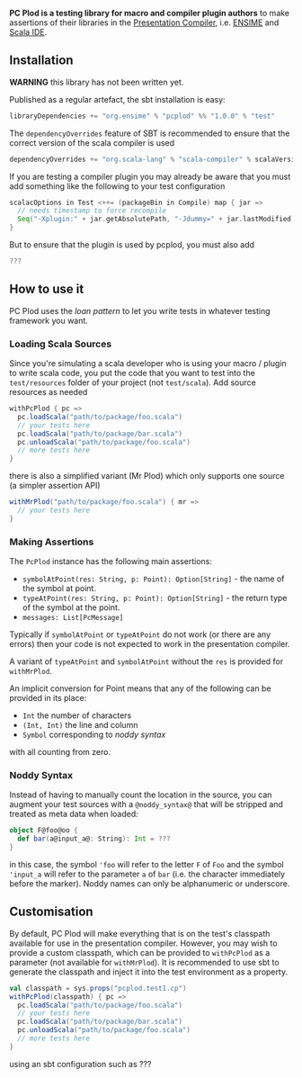 **PC Plod is a testing library for macro and compiler plugin authors** to make assertions of their libraries in the [Presentation Compiler](http://scala-ide.org/docs/dev/architecture/presentation-compiler.html#scalapresentationcompiler), i.e. [ENSIME](http://ensime.org) and [Scala IDE](http://scala-ide.org/).

## Installation

**WARNING** this library has not been written yet.

Published as a regular artefact, the sbt installation is easy:

```scala
libraryDependencies += "org.ensime" % "pcplod" %% "1.0.0" % "test"
```

The `dependencyOverrides` feature of SBT is recommended to ensure that the correct version of the scala compiler is used

```scala
dependencyOverrides += "org.scala-lang" % "scala-compiler" % scalaVersion.value
```

If you are testing a compiler plugin you may already be aware that you must add something like the following to your test configuration

```scala
scalacOptions in Test <++= (packageBin in Compile) map { jar =>
  // needs timestamp to force recompile
  Seq("-Xplugin:" + jar.getAbsolutePath, "-Jdummy=" + jar.lastModified)
}
```

But to ensure that the plugin is used by pcplod, you must also add

```scala
???
```

## How to use it

PC Plod uses the *loan pattern* to let you write tests in whatever testing framework you want.

### Loading Scala Sources

Since you're simulating a scala developer who is using your macro / plugin to write scala code, you put the code that you want to test into the `test/resources` folder of your project (not `test/scala`). Add source resources as needed

```scala
withPcPlod { pc =>
  pc.loadScala("path/to/package/foo.scala")
  // your tests here
  pc.loadScala("path/to/package/bar.scala")
  pc.unloadScala("path/to/package/foo.scala")
  // more tests here
}
```

there is also a simplified variant (Mr Plod) which only supports one source (a simpler assertion API)

```scala
withMrPlod("path/to/package/foo.scala") { mr =>
  // your tests here
}
```

### Making Assertions

The `PcPlod` instance has the following main assertions:

- `symbolAtPoint(res: String, p: Point): Option[String]` - the name of the symbol at point.
- `typeAtPoint(res: String, p: Point): Option[String]` - the return type of the symbol at the point.
- `messages: List[PcMessage]`

Typically if `symbolAtPoint` or `typeAtPoint` do not work (or there are any errors) then your code is not expected to work in the presentation compiler.

A variant of `typeAtPoint` and `symbolAtPoint` without the `res` is provided for `withMrPlod`.

An implicit conversion for Point means that any of the following can be provided in its place:

- `Int` the number of characters
- `(Int, Int)` the line and column
- `Symbol` corresponding to *noddy syntax*

with all counting from zero.

### Noddy Syntax

Instead of having to manually count the location in the source, you can augment your test sources with a `@noddy_syntax@` that will be stripped and treated as meta data when loaded:

```scala
object F@foo@oo {
  def bar(a@input_a@: String): Int = ???
}
```

in this case, the symbol `'foo` will refer to the letter `F` of `Foo` and the symbol `'input_a` will refer to the parameter `a` of `bar` (i.e. the character immediately before the marker). Noddy names can only be alphanumeric or underscore.

## Customisation

By default, PC Plod will make everything that is on the test's classpath available for use in the presentation compiler. However, you may wish to provide a custom classpath, which can be provided to `withPcPlod` as a parameter (not available for `withMrPlod`). It is recommended to use sbt to generate the classpath and inject it into the test environment as a property.

```scala
val classpath = sys.props("pcplod.test1.cp")
withPcPlod(classpath) { pc =>
  pc.loadScala("path/to/package/foo.scala")
  // your tests here
  pc.loadScala("path/to/package/bar.scala")
  pc.unloadScala("path/to/package/foo.scala")
  // more tests here
}
```

using an sbt configuration such as ???
